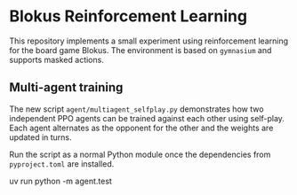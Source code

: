 # Blokus Reinforcement Learning

This repository implements a small experiment using reinforcement learning for the board game Blokus. The environment is based on `gymnasium` and supports masked actions.

## Multi-agent training

The new script `agent/multiagent_selfplay.py` demonstrates how two independent PPO agents can be trained against each other using self-play. Each agent alternates as the opponent for the other and the weights are updated in turns.

Run the script as a normal Python module once the dependencies from `pyproject.toml` are installed.


uv run python -m agent.test